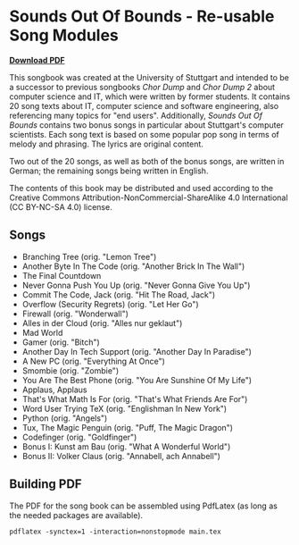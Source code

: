 # Sounds Out Of Bounds - Re-usable Song Modules

**[Download PDF](https://github.com/domschrei/soundsoutofbounds)**

This songbook was created at the University of Stuttgart and intended to be a successor to previous songbooks *Chor Dump* and *Chor Dump 2* about computer science and IT, which were written by former students.
It contains 20 song texts about IT, computer science and software engineering, also referencing many topics for "end users".
Additionally, *Sounds Out Of Bounds* contains two bonus songs in particular about Stuttgart's computer scientists.
Each song text is based on some popular pop song in terms of melody and phrasing. The lyrics are original content.

Two out of the 20 songs, as well as both of the bonus songs, are written in German; the remaining songs being written in English.

The contents of this book may be distributed and used according to the Creative Commons Attribution-NonCommercial-ShareAlike 4.0 International (CC BY-NC-SA 4.0) license.

## Songs

* Branching Tree (orig. "Lemon Tree")
* Another Byte In The Code (orig. "Another Brick In The Wall")
* The Final Countdown
* Never Gonna Push You Up (orig. "Never Gonna Give You Up")
* Commit The Code, Jack (orig. "Hit The Road, Jack")
* Overflow (Security Regrets) (orig. "Let Her Go")
* Firewall (orig. "Wonderwall")
* Alles in der Cloud (orig. "Alles nur geklaut")
* Mad World
* Gamer (orig. "Bitch")
* Another Day In Tech Support (orig. "Another Day In Paradise")
* A New PC (orig. "Everything At Once")
* Smombie (orig. "Zombie")
* You Are The Best Phone (orig. "You Are Sunshine Of My Life")
* Applaus, Applaus
* That's What Math Is For (orig. "That's What Friends Are For")
* Word User Trying TeX (orig. "Englishman In New York")
* Python (orig. "Angels")
* Tux, The Magic Penguin (orig. "Puff, The Magic Dragon")
* Codefinger (orig. "Goldfinger")
* Bonus I: Kunst am Bau (orig. "What A Wonderful World")
* Bonus II: Volker Claus (orig. "Annabell, ach Annabell")

## Building PDF

The PDF for the song book can be assembled using PdfLatex (as long as the needed packages are available).

`pdflatex -synctex=1 -interaction=nonstopmode main.tex`
